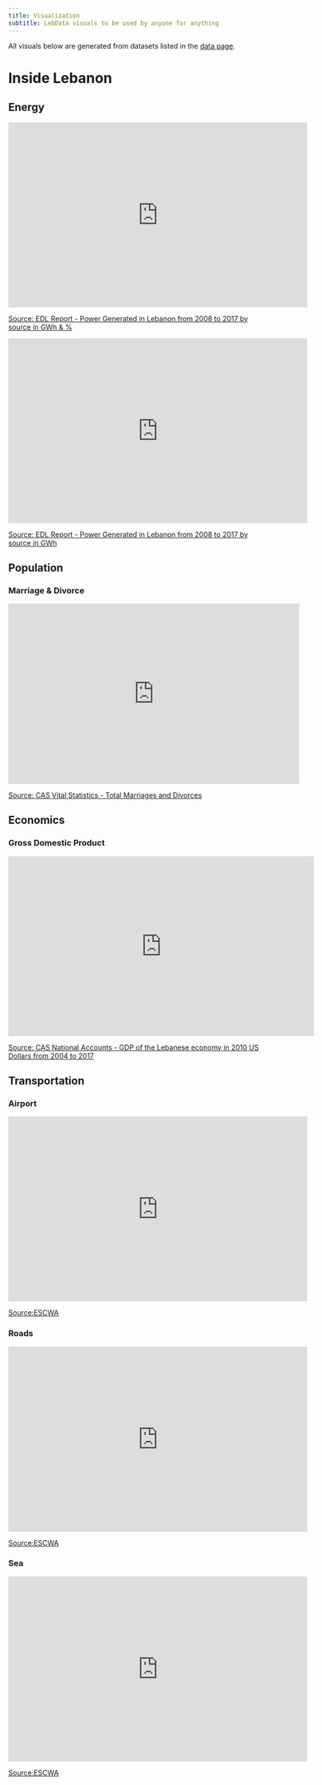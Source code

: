 ```yaml
---
title: Visualization
subtitle: LebData visuals to be used by anyone for anything
---
```

All visuals below are generated from datasets listed in the [data page](/data). 

# Inside Lebanon

## Energy

<div class="row">
    <iframe width="600" height="371" seamless frameborder="0" scrolling="no" src="https://docs.google.com/spreadsheets/d/e/2PACX-1vQOobR3ztexb9B4gySS-pOF74JmEx71M6FjWgLj7aD6x2EP9j0vatRZlYjQe0v6fQ/pubchart?oid=1585217072&amp;format=interactive"></iframe>

  <div class="col">
  <a href="https://docs.google.com/spreadsheets/d/1eo7gPmb1CmrT4MRspaDLn76rAC_9KX7n/edit?dls=true#gid=154151508">
    <p>Source: EDL Report - Power Generated in Lebanon from 2008 to 2017 by source in GWh & %</p>
  </a>
  </div>

</div>

<div class="row">
<iframe width="600" height="371" seamless frameborder="0" scrolling="no" src="https://docs.google.com/spreadsheets/d/e/2PACX-1vQOobR3ztexb9B4gySS-pOF74JmEx71M6FjWgLj7aD6x2EP9j0vatRZlYjQe0v6fQ/pubchart?oid=1615684449&amp;format=interactive"></iframe>

  <div class="col">
  <a href="https://docs.google.com/spreadsheets/d/1eo7gPmb1CmrT4MRspaDLn76rAC_9KX7n/edit#gid=154151508">
    <p>Source: EDL Report - Power Generated in Lebanon from 2008 to 2017 by source in GWh</p>
  </a>
  </div>

</div>

## Population

### Marriage & Divorce

<div class="row">
<iframe width="583.5" height="361.65814696485626" seamless frameborder="0" scrolling="no" src="https://docs.google.com/spreadsheets/d/e/2PACX-1vSPkdno8cTqQq_szOrjS44_3BmfTdIYqpBIbvNFdn6aufzGOm5UWu-74KLGqacE8w/pubchart?oid=697293126&amp;format=interactive"></iframe>
  <div class="col">
  <a href="https://docs.google.com/spreadsheets/d/1BEW8LSHP15b9rx0mPYTL1kGweHFNkWwh/edit#gid=1492715770">
    <p>Source: CAS Vital Statistics - Total Marriages and Divorces </p>
  </a>
  </div>
</div>

## Economics

### Gross Domestic Product
<div class="row">
<iframe width="613" height="361" seamless frameborder="0" scrolling="no" src="https://docs.google.com/spreadsheets/d/e/2PACX-1vQ4kLEAFDl7srzZ7lCrFIqpP1EOS08tf6KpY0_yxP-Aj8dsqlZeJTFz1M_L5D0vdQ/pubchart?oid=638980207&amp;format=interactive"></iframe>

  <div class="col">
  <a href=https://docs.google.com/spreadsheets/d/1ScKqkRmfllMAvFK4p34mIZ3tHD9E_VYt/edit#gid=1881081744">
    <p>Source: CAS National Accounts - GDP of the Lebanese economy in 2010 US Dollars from 2004 to 2017</p>
  </a>
  </div>
</div>


## Transportation

### Airport
<iframe width="600" height="371" seamless frameborder="0" scrolling="no" src="https://docs.google.com/spreadsheets/d/e/2PACX-1vQnJeJQhMp1TR1CLaqrkIDy_m_DFBBFadQNOo4phxa1hHM__MEAX-lgl8lK2UnlTw/pubchart?oid=1221113927&amp;format=interactive"></iframe>

[Source:ESCWA](https://docs.google.com/spreadsheets/d/1vofXDHyvyoqpb1ZmaNVz07j32aODCynv/edit#gid=1216662639)

### Roads
<iframe width="600" height="371" seamless frameborder="0" scrolling="no" src="https://docs.google.com/spreadsheets/d/e/2PACX-1vQnJeJQhMp1TR1CLaqrkIDy_m_DFBBFadQNOo4phxa1hHM__MEAX-lgl8lK2UnlTw/pubchart?oid=882706529&amp;format=interactive"></iframe>

[Source:ESCWA](https://docs.google.com/spreadsheets/d/1vofXDHyvyoqpb1ZmaNVz07j32aODCynv/edit#gid=1216662639)

### Sea
<iframe width="600" height="371" seamless frameborder="0" scrolling="no" src="https://docs.google.com/spreadsheets/d/e/2PACX-1vQnJeJQhMp1TR1CLaqrkIDy_m_DFBBFadQNOo4phxa1hHM__MEAX-lgl8lK2UnlTw/pubchart?oid=510174335&amp;format=interactive"></iframe>

[Source:ESCWA](https://docs.google.com/spreadsheets/d/1vofXDHyvyoqpb1ZmaNVz07j32aODCynv/edit#gid=1216662639)
